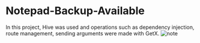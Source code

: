 # Notepad-Backup-Available
In this project, Hive was used and operations such as dependency injection, route management, sending arguments were made with GetX.
![note](https://user-images.githubusercontent.com/52213548/222829060-c380ce10-8471-440e-9095-748d26ce91da.PNG)
